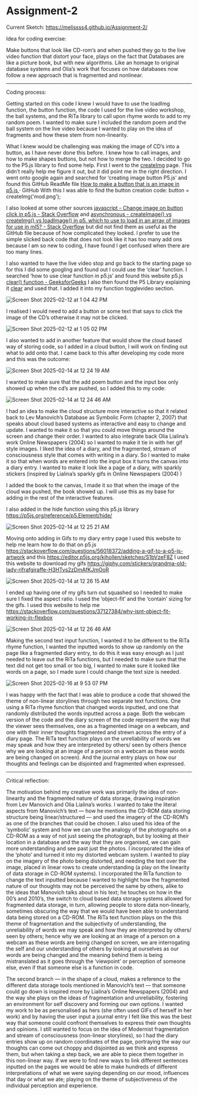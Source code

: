 # Assignment-2

Current Sketch: [https://melissss4.github.io/Assignment-2/ ](https://melissss4.github.io/Assignment-2/) 


Idea for coding exercise:

Make buttons that look like CD-rom’s and when pushed they go to the live video function that distort your face, plays on the fact that Databases are like a picture book, but with new algorithms. Like an homage to original database systems and Olia’s work that focuses on how databases now follow a new approach that is fragmented and nonlinear. 


__________________


Coding process:


Getting started on this code I knew I would have to use the loadImg function, the button function, the code I used for the live video workshop, the ball systems, and the RiTa library to call upon rhyme words to add to my random poem. I wanted to make sure I included the random poem and the ball system on the live video because I wanted to play on the idea of fragments and how these stem from non-linearity. 

What I knew would be challenging was making the image of CD’s into a button, as I have never done this before. I knew how to call images, and how to make shapes buttons, but not how to merge the two. I decided to go to the P5.js library to find some help. First I went to the [createImg](https://p5js.org/reference/p5/createImg/) page. 
This didn’t really help me figure it out, but it did  point me in the right direction. I went onto google again and searched for ‘creating image button P5.js’ and found this GitHub ReadMe file [How to make a button that is an image in p5.js ](https://gist.github.com/lizzybrooks/54045563e4e8321718cc40297db999f9)· GitHub 
With this I was able to find the button creation code: button = createImg('mod.png'); 

I also looked at some other sources [javascript - Change image on button click in p5.js - Stack Overflow](https://stackoverflow.com/questions/58678735/change-image-on-button-click-in-p5-js) and [asynchronous - createImage() vs createImg() vs loadImage() in p5. which to use to load in an array of images for use in ml5? - Stack Overflow](https://stackoverflow.com/questions/54032098/createimage-vs-createimg-vs-loadimage-in-p5-which-to-use-to-load-in-an-ar)  but did not find them as useful as the GitHub file because of how complicated they looked. I prefer to use the simple slicked back code that does not look like it has too many add ons because I am so new to coding, I have found I get confused when there are too many lines.

I also wanted to have the live video stop and go back to the starting page so for this I did some googling and found out I could use the ‘clear’ function. I searched ‘how to use clear function in p5.js’ and found this website p5.js [clear() function - GeeksforGeeks](https://www.geeksforgeeks.org/p5-js-clear-function/) I also then found the P5 Library explaining it [clear](https://p5js.org/reference/p5/clear/) and used that. I added it into my function togglevideo section. 

![Screen Shot 2025-02-12 at 1 04 42 PM](https://github.com/user-attachments/assets/abfd2253-454b-4aaf-a69a-0e6dd5515b54)



I realised I would need to add a button or some text that says to click the image of the CD’s otherwise it may not be clicked. 

![Screen Shot 2025-02-12 at 1 05 02 PM](https://github.com/user-attachments/assets/1c697935-0288-40bc-8932-94106a138afd)



I also wanted to add in another feature that would show the cloud based way of storing code, so I added in a cloud button, I will work on finding out what to add onto that. 
I came back to this after developing my code more and this was the outcome:


![Screen Shot 2025-02-14 at 12 24 19 AM](https://github.com/user-attachments/assets/17693845-702c-4f21-901d-46e79930286d)


I wanted to make sure that the add poem button and the input box only showed up when the cd’s are pushed, so I added this to my code:


![Screen Shot 2025-02-14 at 12 24 46 AM](https://github.com/user-attachments/assets/ff54ec94-ecb2-4e39-b6d7-d35eba65df1e)


 I had an idea to make the cloud structure more interactive so that it related back to Lev Manovich’s Database as Symbolic Form (chapter 2, 2007) that speaks about cloud based systems as interactive and easy to change and update. I wanted to make it so that you could move things around the screen and change their order. I wanted to also integrate back Olia Lialina’s work Online Newspapers (2004) so I wanted to make it tie in with her gif style images. I liked the idea of a diary, and the fragmented, stream of consciousness style that comes with writing in a diary. So I wanted to make it so that when words are entered into the input box it turns the canvas into a diary entry. I wanted to make it look like a page of a diary, with sparkly stickers (inspired by Lialina’s sparkly gifs in Online Newspapers (2004) )

I added the book to the canvas, I made it so that when the image of the cloud was pushed, the book showed up. I will use this as my base for adding in the rest of the interactive features. 

I also added in the hide function using this p5.js library https://p5js.org/reference/p5.Element/hide/

![Screen Shot 2025-02-14 at 12 25 21 AM](https://github.com/user-attachments/assets/920a4d94-f34b-4847-b9cd-f61686303958)


Moving onto adding in Gifs to my diary entry page I used this website to help me learn how to do that on p5.js https://stackoverflow.com/questions/56018372/adding-a-gif-to-a-p5-js-artwork and this https://editor.p5js.org/kjhollen/sketches/S1bVzeF8Z I used this website to download my gifs https://giphy.com/stickers/grandma-old-lady-rifrafgiraffe-H3HTvs2zDmAfKJmOoR


![Screen Shot 2025-02-14 at 12 26 15 AM](https://github.com/user-attachments/assets/73fc10a2-1394-4d51-bb3f-51b96f7146cd)


I ended up having one of my gifs turn out squashed so I needed to make sure I fixed the aspect ratio. I used the ‘object-fit’ and the ‘contain’ sizing for the gifs. I used this website to help me https://stackoverflow.com/questions/37127384/why-isnt-object-fit-working-in-flexbox

![Screen Shot 2025-02-14 at 12 26 46 AM](https://github.com/user-attachments/assets/aa64e0d0-82f4-4498-99aa-502660ddd6b2)


Making the second text input function, I wanted it to be different to the RiTa rhyme function, I wanted the inputted words to show up randomly on the page like a fragmented diary entry, to do this it was easy enough as I just needed to leave out the RiTa functions, but I needed to make sure that the text did not get too small or too big, I wanted to make sure it looked like words on a page, so I made sure I could change the text size is needed. 


![Screen Shot 2025-02-16 at 9 53 07 PM](https://github.com/user-attachments/assets/651ab2cb-8d70-4af9-86d9-1ae5b36c4fde)


I was happy with the fact that I was able to produce a code that showed the theme of non-linear storylines through two separate text functions. One using a RiTa rhyme function that changed words inputted, and one that randomly distributed the words inputted across a page. Both the webcam version of the code and the diary screen of the code represent the way that the viewer sees themselves, one as a fragmented image on a webcam, and one with their inner thoughts fragmented and strewn across the entry of a diary page. The RiTa text function plays on the unreliability of words we may speak and how they are interpreted by others/ seen by others (hence why we are looking at an image of a person on a webcam as these words are being changed on screen). And the journal entry plays on how our thoughts and feelings can be disjointed and fragmented when expressed. 





_______________________________

Critical reflection: 


The motivation behind my creative work was primarily the idea of non-linearity and the fragmented nature of data storage, drawing inspiration from Lev Manovich and Olia Lialina’s works. I wanted to take the literal aspects from Manovich’s text — how he mentions the CD-ROM data storing structure being linear/structured — and used the imagery of the CD-ROM’s as one of the branches that could be chosen. I also used his idea of the ‘symbolic’ system and how we can use the analogy of the photographs on a CD-ROM as a way of not just seeing the photograph, but by looking at their location in a database and the way that they are organised, we can gain more understanding and see past just the photos. I incorporated the idea of the ‘photo’ and turned it into my distorted webcam system. I wanted to play on the imagery of the photo being distorted, and needing the text over the image, placed in linear rows to create understanding (a play on the linearity of data storage in CD-ROM systems). I incorporated the RiTa function to change the text inputted because I wanted to highlight how the fragmented nature of our thoughts may not be perceived the same by others, alike to the ideas that Manovich talks about in his text; he touches on how in the 00’s and 2010’s, the switch to cloud based data storage systems allowed for fragmented data storage, in turn, allowing people to store data non-linearly, sometimes obscuring the way that we would have been able to understand data being stored on a CD-ROM. The RiTa text function plays on the this theme of fragmentation and the subjectivity of understanding, the unreliability of words we may speak and how they are interpreted by others/ seen by others; hence why we are looking at an image of a person on a webcam as these words are being changed on screen, we are interrogating the self and our understanding of others by looking at ourselves as our words are being changed and the meaning behind them is being mistranslated as it goes through the ‘viewpoint’ or perception of someone else, even if that someone else is a function in code. 

The second branch — in the shape of a cloud, makes a reference to the different data storage tools mentioned in Manovich’s text — that someone could go down is inspired more by Lialina’s Online Newspapers (2004) and the way she plays on the ideas of fragmentation and unreliability, fostering an environment for self discovery and forming our own options. I wanted my work to be as personalised as hers (she often used GIFs of herself in her work) and by having the user input a journal entry I felt like this was the best way that someone could confront themselves to express their own thoughts and opinions. I still wanted to focus on the idea of Modernist fragmentation and stream of consciousness (non-linear storylines), so I had the diary entries show up on random coordinates of the page, portraying the way our thoughts can come out choppy and disjointed as we think and express them, but when taking a step back, we are able to piece them together in this non-linear way. If we were to find new ways to link different sentences inputted on the pages we would be able to make hundreds of different interpretations of what we were saying depending on our mood, influences that day or what we ate; playing on the theme of subjectiveness of the individual perception and experience. 
